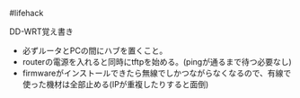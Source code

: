 #lifehack

DD-WRT覚え書き

* 必ずルータとPCの間にハブを置くこと。
* routerの電源を入れると同時にtftpを始める。(pingが通るまで待つ必要なし)
* firmwareがインストールできたら無線でしかつながらなくなるので、有線で使った機材は全部止める(IPが重複したりすると面倒)
